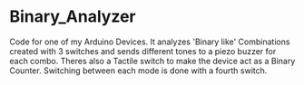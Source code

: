 # Binary_Analyzer
Code for one of my Arduino Devices. It analyzes 'Binary like' Combinations created with 3 switches and sends different tones to a piezo buzzer for each combo. Theres also a Tactile switch to make the device act as a Binary Counter. Switching between each mode is done with a fourth switch. 

